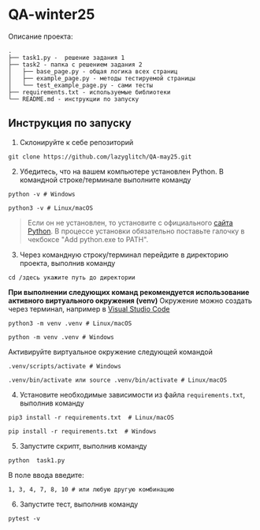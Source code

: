 # QA-winter25

Описание проекта:
```
.
├── task1.py -  решение задания 1
├── task2 - папка с решением задания 2
│   ├── base_page.py - общая логика всех страниц
│   ├── example_page.py - методы тестируемой страницы
│   └── test_example_page.py - сами тесты 
├── requirements.txt - используемые библиотеки
└── README.md - инструкции по запуску
```

## Инструкция по запуску

1. Склонируйте к себе репозиторий 
```  
git clone https://github.com/lazyglitch/QA-may25.git
```  

2. Убедитесь, что на вашем компьютере установлен Python. В командной строке/терминале выполните команду  
```  
python -v # Windows
``` 
``` 
python3 -v # Linux/macOS  
```     
>Если он не установлен, то установите с официального [сайта Python](https://www.python.org/downloads/). В процессе установки обязательно поставьте галочку в чекбоксе "Add python.exe to PATH". 

3. Через командную строку/терминал перейдите в директорию проекта, выполнив команду  
```  
cd /здесь укажите путь до директории  
```
**При выполнении следующих команд рекомендуется использование активного виртуального окружения (venv)**
Окружение можно создать через терминал, например в [Visual Studio Code](https://code.visualstudio.com/)
```
python3 -m venv .venv # Linux/macOS
``` 
``` 
python -m venv .venv # Windows
```
Активируйте виртуальное окружение следующей командой
``` 
.venv/scripts/activate # Windows
```
```
.venv/bin/activate или source .venv/bin/activate # Linux/macOS
``` 

4. Установите необходимые зависимости из файла `requirements.txt`, выполнив команду    
```  
pip3 install -r requirements.txt  # Linux/macOS
```  
```  
pip install -r requirements.txt  # Windows 
```  

5. Запустите скрипт, выполнив команду    
```  
python  task1.py 
``` 
В поле ввода введите:  
```  
1, 3, 4, 7, 8, 10 # или любую другую комбинацию
``` 
6. Запустите тест, выполнив команду    
```  
pytest -v 
``` 